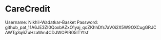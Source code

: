 # CareCredit

Username: Nikhil-Wadatkar-Basket
Password: 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
